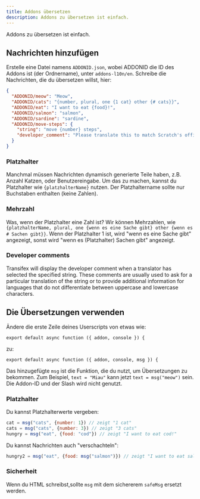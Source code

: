 ```yaml
---
title: Addons übersetzen
description: Addons zu übersetzen ist einfach.
---
```

Addons zu übersetzen ist einfach.

## Nachrichten hinzufügen
Erstelle eine Datei namens `ADDONID.json`, wobei ADDONID die ID des Addons ist (der Ordnername), unter `addons-l10n/en`. Schreibe die Nachrichten, die du übersetzen willst, hier:

```json
{
  "ADDONID/meow": "Meow",
  "ADDONID/cats": "{number, plural, one {1 cat} other {# cats}}",
  "ADDONID/eat": "I want to eat {food}!",
  "ADDONID/salmon": "salmon",
  "ADDONID/sardine": "sardine",
  "ADDONID/move-steps": {
    "string": "move {number} steps",
    "developer_comment": "Please translate this to match Scratch's official translation for the block."
  }
}
```

### Platzhalter
Manchmal müssen Nachrichten dynamisch generierte Teile haben, z.B. Anzahl Katzen, oder Benutzereingabe. Um das zu machen, kannst du Platzhalter wie `{platzhalterName}` nutzen. Der Platzhaltername sollte nur Buchstaben enthalten (keine Zahlen).

### Mehrzahl
Was, wenn der Platzhalter eine Zahl ist? Wir können Mehrzahlen, wie `{platzhalterName, plural, one {wenn es eine Sache gibt} other {wenn es # Sachen gibt}}`. Wenn der Platzhalter 1 ist, wird "wenn es eine Sache gibt" angezeigt, sonst wird "wenn es (Platzhalter) Sachen gibt" angezeigt.

### Developer comments

Transifex will display the developer comment when a translator has selected the specified string. These comments are usually used to ask for a particular translation of the string or to provide additional information for languages that do not differentiate between uppercase and lowercase characters.

## Die Übersetzungen verwenden
Ändere die erste Zeile deines Userscripts von etwas wie:
```
export default async function ({ addon, console }) {
```

zu:
```
export default async function ({ addon, console, msg }) {
```

Das hinzugefügte `msg` ist die Funktion, die du nutzt, um Übersetzungen zu bekommen. Zum Beispiel, `text = "Miau"` kann jetzt `text = msg("meow")` sein. Die Addon-ID und der Slash wird nicht genutzt.

### Platzhalter
Du kannst Platzhalterwerte vergeben:
```js
cat = msg("cats", {number: 1}) // zeigt "1 cat"
cats = msg("cats", {number: 3}) // zeigt "3 cats"
hungry = msg("eat", {food: "cod"}) // zeigt "I want to eat cod!"
```

Du kannst Nachrichten auch "verschachteln":
```js
hungry2 = msg("eat", {food: msg("salmon")}) // zeigt "I want to eat salmon!"
```

### Sicherheit
Wenn du HTML schreibst,sollte `msg` mit dem sichererem `safeMsg` ersetzt werden.
